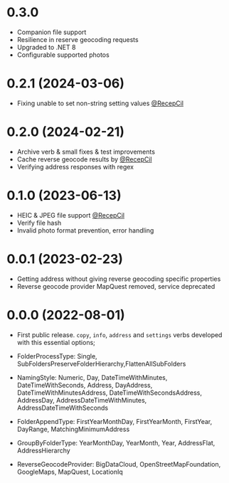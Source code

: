 # 0.3.0

- Companion file support
- Resilience in reserve geocoding requests
- Upgraded to .NET 8
- Configurable supported photos

# 0.2.1 (2024-03-06)

- Fixing unable to set non-string setting values [@RecepCil](https://github.com/RecepCil)

# 0.2.0 (2024-02-21)

- Archive verb & small fixes & test improvements
- Cache reverse geocode results by [@RecepCil](https://github.com/RecepCil)
- Verifying address responses with regex

# 0.1.0 (2023-06-13)

- HEIC & JPEG file support [@RecepCil](https://github.com/RecepCil)
- Verify file hash
- Invalid photo format prevention, error handling

# 0.0.1 (2023-02-23)

- Getting address without giving reverse geocoding specific properties
- Reverse geocode provider MapQuest removed, service deprecated

# 0.0.0 (2022-08-01)

- First public release.
`copy`, `info`, `address` and `settings` verbs developed
  with this essential options;

- FolderProcessType: Single, SubFoldersPreserveFolderHierarchy,FlattenAllSubFolders

- NamingStyle: Numeric, Day, DateTimeWithMinutes, DateTimeWithSeconds, Address, DayAddress, DateTimeWithMinutesAddress, DateTimeWithSecondsAddress, AddressDay, AddressDateTimeWithMinutes, AddressDateTimeWithSeconds

- FolderAppendType: FirstYearMonthDay, FirstYearMonth, FirstYear, DayRange, MatchingMinimumAddress

- GroupByFolderType: YearMonthDay, YearMonth, Year, AddressFlat, AddressHierarchy

- ReverseGeocodeProvider: BigDataCloud, OpenStreetMapFoundation, GoogleMaps, MapQuest, LocationIq
